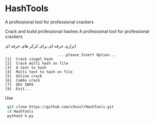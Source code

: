 # HashTools
A professional tool for professional crackers

Crack and build professional hashes
A professional tool for professional crackers

ابزاری حرفه ای برای کرکر های حرفه ای

                            ....please Insert Option...
    [1]  Crack singel hash
    [2]  Crack multi hash on file
    [3]  A text to hash
    [4]  Multi text to hash on file
    [5]  Online crack
    [6]  Combo crack
    [7]  DEV INFO
    [9]  Exit...

Use
`````sh
 git clone https://github.com/v3nus7/HashTools.git
 cd HashTools
 python3 h.py
`````

